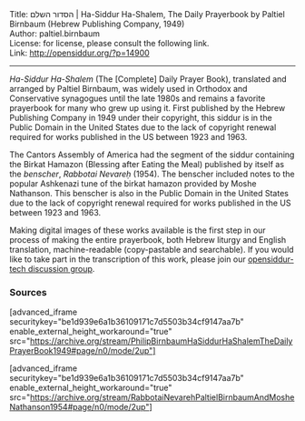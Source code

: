 <html>
<head></head>
<body>
Title: הסדור השלם | Ha-Siddur Ha-Shalem, The Daily Prayerbook by Paltiel Birnbaum (Hebrew Publishing Company, 1949)<br />
Author: paltiel.birnbaum<br />
License: for license, please consult the following link.<br />
Link: <a href="http://opensiddur.org/?p=14900">http://opensiddur.org/?p=14900</a>
<p />
<hr />

<em>Ha-Siddur Ha-Shalem</em> (The [Complete] Daily Prayer Book), translated and arranged by Paltiel Birnbaum, was widely used in Orthodox and Conservative synagogues until the late 1980s and remains a favorite prayerbook for many who grew up using it. First published by the Hebrew Publishing Company in 1949 under their copyright, this siddur is in the Public Domain in the United States due to the lack of copyright renewal required for works published in the US between 1923 and 1963.

The Cantors Assembly of America had the segment of the siddur containing the Birkat Hamazon (Blessing after Eating the Meal) published by itself as the <em>benscher</em>, <em>Rabbotai Nevareḥ</em> (1954). The benscher included notes to the popular Ashkenazi tune of the birkat hamazon provided by Moshe Nathanson. This benscher is also in the Public Domain in the United States due to the lack of copyright renewal required for works published in the US between 1923 and 1963.

Making digital images of these works available is the first step in our process of making the entire prayerbook, both Hebrew liturgy and English translation, machine-readable (copy-pastable and searchable). If you would like to take part in the transcription of this work, please join our <a href="https://groups.google.com/forum/#!forum/opensiddur-tech">opensiddur-tech discussion group</a>.

<h3>Sources</h3>

[advanced_iframe securitykey="be1d939e6a1b36109171c7d5503b34cf9147aa7b" enable_external_height_workaround="true" src="https://archive.org/stream/PhilipBirnbaumHaSiddurHaShalemTheDailyPrayerBook1949#page/n0/mode/2up"]

[advanced_iframe securitykey="be1d939e6a1b36109171c7d5503b34cf9147aa7b" enable_external_height_workaround="true" src="https://archive.org/stream/RabbotaiNevarehPaltielBirnbaumAndMosheNathanson1954#page/n0/mode/2up"]

</body>
</html>